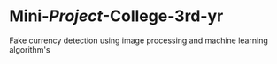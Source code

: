 # Mini-_Project_-College-3rd-yr
Fake currency detection using image processing and machine learning algorithm's
